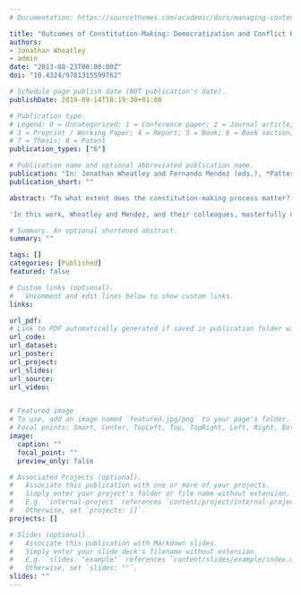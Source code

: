 ```yaml
---
# Documentation: https://sourcethemes.com/academic/docs/managing-content/

title: "Outcomes of Constitution-Making: Democratization and Conflict Resolution"
authors: 
- Jonathan Wheatley
- admin
date: "2013-08-23T00:00:00Z"
doi: "10.4324/9781315599762"

# Schedule page publish date (NOT publication's date).
publishDate: 2019-09-14T18:19:30+01:00

# Publication type.
# Legend: 0 = Uncategorized; 1 = Conference paper; 2 = Journal article;
# 3 = Preprint / Working Paper; 4 = Report; 5 = Book; 6 = Book section;
# 7 = Thesis; 8 = Patent
publication_types: ["6"]

# Publication name and optional abbreviated publication name.
publication: "In: Jonathan Wheatley and Fernando Mendez (eds.), *Patterns of Constitutional Design: The Role of Citizens and Elites in Constitution-Making*, pp. 49-66. London: Ashgate/Routledge"
publication_short: ""

abstract: "To what extent does the constitution-making process matter? By focusing on three central aspects of constitution-making; the nature of the constitution-making body, how it reaches decisions and the way in which a new constitution is legitimized and by examining a wide range of case studies, this international collection from expert contributors provides answers to this crucial question. Bridging the gap between law and political science this book draws together divergent research on the role of constitution making in conflict resolution, constitutional law and democratization and employs a wide variety of qualitative and quantitative methods to unfold and explore the political frameworks of the states affected. Comparative analysis is used to investigate potential causal chains between constitution-making processes and their outcomes in terms of stability, conflict resolution and democracy. By focusing on both procedure and context, the book explores the impact of constitution-making procedures in new and established states and unions in Europe, South America and Africa. \n

'In this work, Wheatley and Mendez, and their colleagues, masterfully unpack the inherent tensions between law and politics, and clarify (theoretically and empirically) this crucial dimension of regime change. This is a fundamental work for anyone dealing with the modern yet understudied overlap between direct democracy and constitution-making, or popular rule and constitutional conventions. This is an exciting research, one of the very best on the topic.’ *David Altman, Pontificia Universidad Católica de Chile*."

# Summary. An optional shortened abstract.
summary: ""

tags: []
categories: [Published]
featured: false

# Custom links (optional).
#   Uncomment and edit lines below to show custom links.
links:

url_pdf: 
# Link to PDF automatically generated if saved in publication folder with same name as folder
url_code: 
url_dataset: 
url_poster:
url_project:
url_slides:
url_source:
url_video:


# Featured image
# To use, add an image named `featured.jpg/png` to your page's folder. 
# Focal points: Smart, Center, TopLeft, Top, TopRight, Left, Right, BottomLeft, Bottom, BottomRight.
image:
  caption: ""
  focal_point: ""
  preview_only: false

# Associated Projects (optional).
#   Associate this publication with one or more of your projects.
#   Simply enter your project's folder or file name without extension.
#   E.g. `internal-project` references `content/project/internal-project/index.md`.
#   Otherwise, set `projects: []`.
projects: []

# Slides (optional).
#   Associate this publication with Markdown slides.
#   Simply enter your slide deck's filename without extension.
#   E.g. `slides: "example"` references `content/slides/example/index.md`.
#   Otherwise, set `slides: ""`.
slides: ""
---
```

